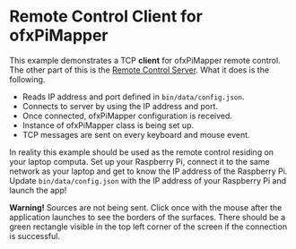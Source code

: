 # Remote Control Client for ofxPiMapper

This example demonstrates a TCP **client** for ofxPiMapper remote control. The other part of this is the [Remote Control Server](../example_remote-server). What it does is the following.

- Reads IP address and port defined in `bin/data/config.json`.
- Connects to server by using the IP address and port.
- Once connected, ofxPiMapper configuration is received.
- Instance of ofxPiMapper class is being set up.
- TCP messages are sent on every keyboard and mouse event.

In reality this example should be used as the remote control residing on your laptop computa. Set up your Raspberry Pi, connect it to the same network as your laptop and get to know the IP address of the Raspberry Pi. Update `bin/data/config.json` with the IP address of your Raspberry Pi and launch the app!

**Warning!** Sources are not being sent. Click once with the mouse after the application launches to see the borders of the surfaces. There should be a green rectangle visible in the top left corner of the screen if the connection is successful.
